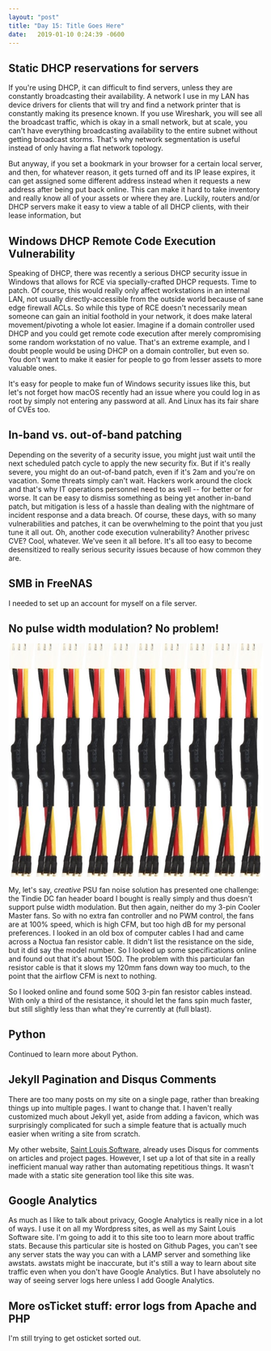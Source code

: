 ```yaml
---
layout: "post"
title: "Day 15: Title Goes Here"
date:   2019-01-10 0:24:39 -0600
---
```


## Static DHCP reservations for servers

If you're using DHCP, it can difficult to find servers, unless they are constantly broadcasting their availability. A network I use in my LAN has device drivers for clients that will try and find a network printer that is constantly making its presence known. If you use Wireshark, you will see all the broadcast traffic, which is okay in a small network, but at scale, you can't have everything broadcasting availability to the entire subnet without getting broadcast storms. That's why network segmentation is useful instead of only having a flat network topology. 

But anyway, if you set a bookmark in your browser for a certain local server, and then, for whatever reason, it gets turned off and its IP lease expires, it can get assigned some different address instead when it requests a new address after being put back online. This can make it hard to take inventory and really know all of your assets or where they are. Luckily, routers and/or DHCP servers make it easy to view a table of all DHCP clients, with their lease information, but 

## Windows DHCP Remote Code Execution Vulnerability

Speaking of DHCP, there was recently a serious DHCP security issue in Windows that allows for RCE via specially-crafted DHCP requests. Time to patch. Of course, this would really only affect workstations in an internal LAN, not usually directly-accessible from the outside world because of sane edge firewall ACLs. So while this type of RCE doesn't necessarily mean someone can gain an initial foothold in your network, it does make lateral movement/pivoting a whole lot easier. Imagine if a domain controller used DHCP and you could get remote code execution after merely compromising some random workstation of no value. That's an extreme example, and I doubt people would be using DHCP on a domain controller, but even so. You don't want to make it easier for people to go from lesser assets to more valuable ones.

It's easy for people to make fun of Windows security issues like this, but let's not forget how macOS recently had an issue where you could log in as root by simply not entering any password at all. And Linux has its fair share of CVEs too. 

## In-band vs. out-of-band patching

Depending on the severity of a security issue, you might just wait until the next scheduled patch cycle to apply the new security fix. But if it's really severe, you might do an out-of-band patch, even if it's 2am and you're on vacation. Some threats simply can't wait. Hackers work around the clock and that's why IT operations personnel need to as well -- for better or for worse. It can be easy to dismiss something as being yet another in-band patch, but mitigation is less of a hassle than dealing with the nightmare of incident response and a data breach. Of course, these days, with so many vulnerabilities and patches, it can be overwhelming to the point that you just tune it all out. Oh, another code execution vulnerability? Another privesc CVE? Cool, whatever. We've seen it all before. It's all too easy to become desensitized to really serious security issues because of how common they are. 

## SMB in FreeNAS

I needed to set up an account for myself on a file server.

## No pulse width modulation? No problem!

![](/assets/resistor_cables.jpg)

My, let's say, *creative* PSU fan noise solution has presented one challenge: the Tindie DC fan header board I bought is really simply and thus doesn't support pulse width modulation. But then again, neither do my 3-pin Cooler Master fans. So with no extra fan controller and no PWM control, the fans are at 100% speed, which is high CFM, but too high dB for my personal preferences. I looked in an old box of computer cables I had and came across a Noctua fan resistor cable. It didn't list the resistance on the side, but it did say the model number. So I looked up some specifications online and found out that it's about 150Ω. The problem with this particular fan resistor cable is that it slows my 120mm fans down way too much, to the point that the airflow CFM is next to nothing. 

So I looked online and found some 50Ω 3-pin fan resistor cables instead. With only a third of the resistance, it should let the fans spin much faster, but still slightly less than what they're currently at (full blast). 

## Python

Continued to learn more about Python.

## Jekyll Pagination and Disqus Comments

There are too many posts on my site on a single page, rather than breaking things up into multiple pages. I want to change that. I haven't really customized much about Jekyll yet, aside from adding a favicon, which was surprisingly complicated for such a simple feature that is actually much easier when writing a site from scratch.

My other website, [Saint Louis Software](https://saintlouissoftware.com), already uses Disqus for comments on articles and project pages. However, I set up a lot of that site in a really inefficient manual way rather than automating repetitious things. It wasn't made with a static site generation tool like this site was. 

## Google Analytics

As much as I like to talk about privacy, Google Analytics is really nice in a lot of ways. I use it on all my Wordpress sites, as well as my Saint Louis Software site. I'm going to add it to this site too to learn more about traffic stats. Because this particular site is hosted on Github Pages, you can't see any server stats the way you can with a LAMP server and something like awstats. awstats might be inaccurate, but it's still a way to learn about site traffic even when you don't have Google Analytics. But I have absolutely no way of seeing server logs here unless I add Google Analytics.

## More osTicket stuff: error logs from Apache and PHP

I'm still trying to get osticket sorted out. 